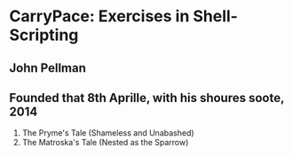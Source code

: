 CarryPace: Exercises in Shell-Scripting
========================================
John Pellman
-------------
Founded that 8th Aprille, with his shoures soote, 2014
------------------------------------------------------

1. The Pryme's Tale (Shameless and Unabashed)
2. The Matroska's Tale (Nested as the Sparrow) 
